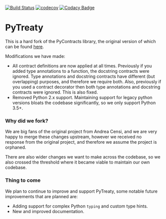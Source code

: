 [![Build Status](https://travis-ci.org/bluecoveltd/contracts.svg?branch=master)](https://travis-ci.org/bluecoveltd/contracts)
[![codecov](https://codecov.io/gh/bluecoveltd/contracts/branch/master/graph/badge.svg)](https://codecov.io/gh/bluecoveltd/contracts)
[![Codacy Badge](https://api.codacy.com/project/badge/Grade/b7e92327c90e4fa895d9dc53224053b2)](https://www.codacy.com/app/AaronCritchley/contracts?utm_source=github.com&amp;utm_medium=referral&amp;utm_content=bluecoveltd/contracts&amp;utm_campaign=Badge_Grade)

# PyTreaty

This is a hard fork of the PyContracts library, the original version
of which can be found [here](https://github.com/AndreaCensi/contracts).

Modifications we have made:

- All contract definitions are now applied at all times. Previously
  if you added type annotations to a function, the docstring contracts
  were ignored. Type annotations and docstring contracts have different
  (but overlapping) purposes, and therefore we require both.
  Also, previously if you used a contract decorator then both type
  annotations and docstring contracts were ignored. This is also fixed.
- Removed Python 2.x support. Maintaining support for legacy python
  versions bloats the codebase significantly, so we only support Python
  3.5+.
  
### Why did we fork?

We are big fans of the original project from Andrea Censi, and we are
very happy to merge these changes upstream, however we received
no response from the original project, and therefore we assume the 
project is orphaned.

There are also wider changes we want to make across the codebase, so we
also crossed the threshold where it became viable to maintain our own
codebase.

### Thing to come

We plan to continue to improve and support PyTreaty, some notable future
improvements that are planned are:

* Adding support for complex Python `typing` and custom type hints.
* New and improved documentation.